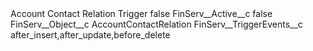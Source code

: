 <?xml version="1.0" encoding="UTF-8"?>
<CustomMetadata xmlns="http://soap.sforce.com/2006/04/metadata" xmlns:xsi="http://www.w3.org/2001/XMLSchema-instance" xmlns:xsd="http://www.w3.org/2001/XMLSchema">
    <label>Account Contact Relation Trigger</label>
    <protected>false</protected>
    <values>
        <field>FinServ__Active__c</field>
        <value xsi:type="xsd:boolean">false</value>
    </values>
    <values>
        <field>FinServ__Object__c</field>
        <value xsi:type="xsd:string">AccountContactRelation</value>
    </values>
    <values>
        <field>FinServ__TriggerEvents__c</field>
        <value xsi:type="xsd:string">after_insert,after_update,before_delete</value>
    </values>
</CustomMetadata>
